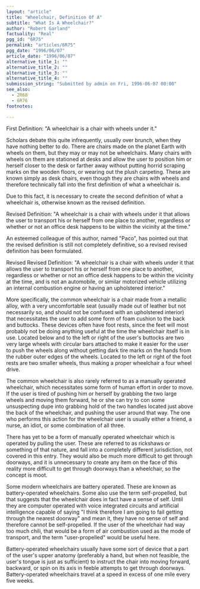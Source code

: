 ```yaml
---
layout: "article"
title: "Wheelchair, Definition Of A"
subtitle: "What Is A Wheelchair?"
author: "Robert Garland"
factuality: "Real"
pgg_id: "6R75"
permalink: "articles/6R75"
pgg_date: "1996/06/07"
article_date: "1996/06/07"
alternative_title_1: ""
alternative_title_2: ""
alternative_title_3: ""
alternative_title_4: ""
submission_string: "Submitted by admin on Fri, 1996-06-07 00:00"
see_also:
  - 2R68
  - 6R76
footnotes: 

---
```

<div>
<p>First Definition: "A wheelchair is a chair with wheels under it."</p>
<p>Scholars debate this quite infrequently, usually over brunch, when they have nothing better to do. There are chairs made on the planet Earth with wheels on them, but they may or may not be wheelchairs. Many chairs with wheels on them are stationed at desks and allow the user to position him or herself closer to the desk or farther away without putting horrid scraping marks on the wooden floors, or wearing out the plush carpeting. These are known simply as desk chairs, even though they are chairs with wheels and therefore technically fall into the first definition of what a wheelchair is.</p>
<p>Due to this fact, it is necessary to create the second definition of what a wheelchair is, otherwise known as the revised definition.</p>
<p>Revised Definition: "A wheelchair is a chair with wheels under it that allows the user to transport his or herself from one place to another, regardless or whether or not an office desk happens to be within the vicinity at the time."</p>
<p>An esteemed colleague of this author, named "Paco", has pointed out that the revised definition is still not completely definitive, so a revised revised definition has been formulated.</p>
<p>Revised Revised Definition: "A wheelchair is a chair with wheels under it that allows the user to transport his or herself from one place to another, regardless or whether or not an office desk happens to be within the vicinity at the time, and is not an automobile, or similar motorized vehicle utilizing an internal combustion engine or having an upholstered interior."</p>
<p>More specifically, the common wheelchair is a chair made from a metallic alloy, with a very uncomfortable seat (usually made out of leather but not necessarily so, and should not be confused with an upholstered interior) that necessitates the user to add some form of foam cushion to the back and buttocks. These devices often have foot rests, since the feet will most probably not be doing anything useful at the time the wheelchair itself is in use. Located below and to the left or right of the user's buttocks are two very large wheels with circular bars attached to make it easier for the user to push the wheels along without getting dark tire marks on the hands from the rubber outer edges of the wheels. Located to the left or right of the foot rests are two smaller wheels, thus making a proper wheelchair a four wheel drive.</p>
<p>The common wheelchair is also rarely referred to as a manually operated wheelchair, which necessitates some form of human effort in order to move. If the user is tired of pushing him or herself by grabbing the two large wheels and moving them forward, he or she can try to con some unsuspecting dupe into grabbing hold of the two handles located just above the back of the wheelchair, and pushing the user around that way. The one who performs this action for the wheelchair user is usually either a friend, a nurse, an idiot, or some combination of all three.</p>
<p>There has yet to be a form of manually operated wheelchair which is operated by pulling the user. These are referred to as rickshaws or something of that nature, and fall into a completely different jurisdiction, not covered in this entry. They would also be much more difficult to get through doorways, and it is unnecessary to create any item on the face of this reality more difficult to get through doorways than a wheelchair, so the concept is moot.</p>
<p>Some modern wheelchairs are battery operated. These are known as battery-operated wheelchairs. Some also use the term self-propelled, but that suggests that the wheelchair does in fact have a sense of self. Until they are computer operated with voice integrated circuits and artificial intelligence capable of saying "I think therefore I am going to fail getting through the nearest doorway" and mean it, they have no sense of self and therefore cannot be self-propelled. If the user of the wheelchair had way too much chili, that would be a form of air combustion used as the mode of transport, and the term "user-propelled" would be useful here.</p>
<p>Battery-operated wheelchairs usually have some sort of device that a part of the user's upper anatomy (preferably a hand, but when not feasible, the user's tongue is just as sufficient) to instruct the chair into moving forward, backward, or spin on its axis in feeble attempts to get through doorways. Battery-operated wheelchairs travel at a speed in excess of one mile every five weeks.</p>
</div>
